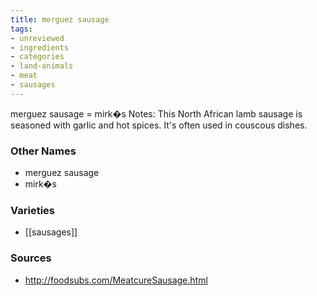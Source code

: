 ```yaml
---
title: merguez sausage
tags:
- unreviewed
- ingredients
- categories
- land-animals
- meat
- sausages
---
```

merguez sausage = mirk�s Notes: This North African lamb sausage is seasoned with garlic and hot spices. It's often used in couscous dishes.

### Other Names

* merguez sausage
* mirk�s

### Varieties

* [[sausages]]

### Sources
* http://foodsubs.com/MeatcureSausage.html
